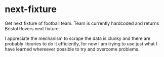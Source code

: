 # next-fixture
Get next fixture of football team. Team is currently hardcoded and returns Bristol Rovers next fixture

I appreciate the mechanism to scrape the data is clunky and there are probably libraries to do it efficiently,
for now I am trying to use just what I have learned whereever possible to try and overcome problems.
